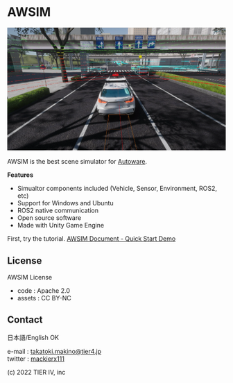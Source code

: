 # AWSIM

![](/README_img/AWSIM.png)

AWSIM is the best scene simulator for [Autoware](https://github.com/autowarefoundation/autoware).

**Features**

- Simualtor components included (Vehicle, Sensor, Environment, ROS2, etc)
- Support for Windows and Ubuntu
- ROS2 native communication
- Open source software
- Made with Unity Game Engine

First, try the tutorial. [AWSIM Document - Quick Start Demo](XXX)

## License

AWSIM License

- code : Apache 2.0
- assets : CC BY-NC

## Contact

日本語/English OK

e-mail : takatoki.makino@tier4.jp  
twitter : [mackierx111](https://twitter.com/mackierx111)

(c) 2022 TIER IV, inc
